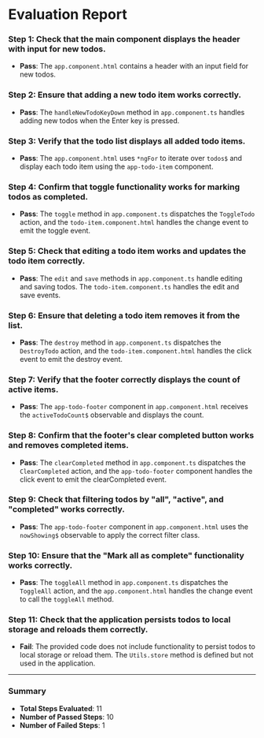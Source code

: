 # Evaluation Report

### Step 1: Check that the main component displays the header with input for new todos.
- **Pass**: The `app.component.html` contains a header with an input field for new todos.

### Step 2: Ensure that adding a new todo item works correctly.
- **Pass**: The `handleNewTodoKeyDown` method in `app.component.ts` handles adding new todos when the Enter key is pressed.

### Step 3: Verify that the todo list displays all added todo items.
- **Pass**: The `app.component.html` uses `*ngFor` to iterate over `todos$` and display each todo item using the `app-todo-item` component.

### Step 4: Confirm that toggle functionality works for marking todos as completed.
- **Pass**: The `toggle` method in `app.component.ts` dispatches the `ToggleTodo` action, and the `todo-item.component.html` handles the change event to emit the toggle event.

### Step 5: Check that editing a todo item works and updates the todo item correctly.
- **Pass**: The `edit` and `save` methods in `app.component.ts` handle editing and saving todos. The `todo-item.component.ts` handles the edit and save events.

### Step 6: Ensure that deleting a todo item removes it from the list.
- **Pass**: The `destroy` method in `app.component.ts` dispatches the `DestroyTodo` action, and the `todo-item.component.html` handles the click event to emit the destroy event.

### Step 7: Verify that the footer correctly displays the count of active items.
- **Pass**: The `app-todo-footer` component in `app.component.html` receives the `activeTodoCount$` observable and displays the count.

### Step 8: Confirm that the footer's clear completed button works and removes completed items.
- **Pass**: The `clearCompleted` method in `app.component.ts` dispatches the `ClearCompleted` action, and the `app-todo-footer` component handles the click event to emit the clearCompleted event.

### Step 9: Check that filtering todos by "all", "active", and "completed" works correctly.
- **Pass**: The `app-todo-footer` component in `app.component.html` uses the `nowShowing$` observable to apply the correct filter class.

### Step 10: Ensure that the "Mark all as complete" functionality works correctly.
- **Pass**: The `toggleAll` method in `app.component.ts` dispatches the `ToggleAll` action, and the `app.component.html` handles the change event to call the `toggleAll` method.

### Step 11: Check that the application persists todos to local storage and reloads them correctly.
- **Fail**: The provided code does not include functionality to persist todos to local storage or reload them. The `Utils.store` method is defined but not used in the application.

---

### Summary
- **Total Steps Evaluated**: 11
- **Number of Passed Steps**: 10
- **Number of Failed Steps**: 1